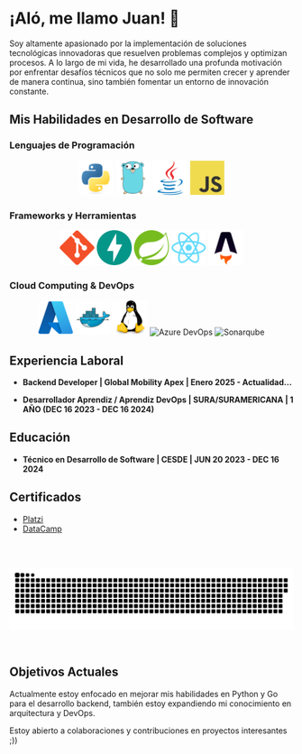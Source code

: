 # ¡Aló, me llamo Juan! 👋

Soy altamente apasionado por la implementación de soluciones tecnológicas innovadoras que resuelven problemas complejos y optimizan procesos. A lo largo de mi vida, he desarrollado una profunda motivación por enfrentar desafíos técnicos que no solo me permiten crecer y aprender de manera continua, sino también fomentar un entorno de innovación constante.

## Mis Habilidades en Desarrollo de Software

### Lenguajes de Programación
<p align="center">
  <img src="https://raw.githubusercontent.com/devicons/devicon/master/icons/python/python-original.svg" alt="Python" width="62" height="62">
  <img src="https://raw.githubusercontent.com/devicons/devicon/master/icons/go/go-original.svg" alt="Go" width="62" height="62">
  <img src="https://raw.githubusercontent.com/devicons/devicon/master/icons/java/java-original.svg" alt="Java" width="62" height="62">
  <img src="https://raw.githubusercontent.com/devicons/devicon/master/icons/javascript/javascript-original.svg" alt="JavaScript" width="62" height="62">
</p>

### Frameworks y Herramientas
<p align="center">
  <img src="https://raw.githubusercontent.com/devicons/devicon/master/icons/git/git-original.svg" alt="Git" width="62" height="62">
  <img src="https://raw.githubusercontent.com/devicons/devicon/master/icons/fastapi/fastapi-original.svg" alt="FastAPI" width="62" height="62">
  <img src="https://raw.githubusercontent.com/devicons/devicon/master/icons/spring/spring-original.svg" alt="Spring Boot" width="62" height="62">
  <img src="https://raw.githubusercontent.com/devicons/devicon/master/icons/react/react-original.svg" alt="React" width="62" height="62">
  <img src="https://raw.githubusercontent.com/devicons/devicon/master/icons/astro/astro-original.svg" alt="Astro" width="62" height="62">
</p>

### Cloud Computing & DevOps
<p align="center">
  <img src="https://raw.githubusercontent.com/devicons/devicon/master/icons/azure/azure-original.svg" alt="Azure" width="62" height="62">
  <img src="https://raw.githubusercontent.com/devicons/devicon/master/icons/docker/docker-original.svg" alt="Docker" width="62" height="62">
  <img src="https://raw.githubusercontent.com/devicons/devicon/master/icons/linux/linux-original.svg" alt="Docker" width="62" height="62">  
  <img src="https://cdn.jsdelivr.net/gh/devicons/devicon@latest/icons/azuredevops/azuredevops-original.svg" alt="Azure DevOps" width="62" height="62"/>
  <img src="https://cdn.jsdelivr.net/gh/devicons/devicon@latest/icons/sonarqube/sonarqube-original.svg" alt="Sonarqube" width="62" height="62" />    
</p>

## Experiencia Laboral

- **Backend Developer | Global Mobility Apex | Enero 2025 - Actualidad...**

- **Desarrollador Aprendiz / Aprendiz DevOps | SURA/SURAMERICANA | 1 AÑO (DEC 16 2023 - DEC 16 2024)**

## Educación

- **Técnico en Desarrollo de Software | CESDE | JUN 20 2023 - DEC 16 2024**

## Certificados

- [Platzi](https://drive.google.com/drive/folders/1EhuFzg3yRfQxxScxxTOZd5nn4nWdrM-O?usp=drive_link)
- [DataCamp](https://drive.google.com/drive/folders/1baeUKvi6g2li-FQGhPSHVm-9lf5VnI7E?usp=drive_link)

##

<br/>  


<p align="center">
 <img width="1000" src="assets/github-snake.svg" alt="snake"/>
</p>


<br/>  

## Objetivos Actuales

Actualmente estoy enfocado en mejorar mis habilidades en Python y Go para el desarrollo backend, también estoy expandiendo mi conocimiento en arquitectura y DevOps.

Estoy abierto a colaboraciones y contribuciones en proyectos interesantes ;))
